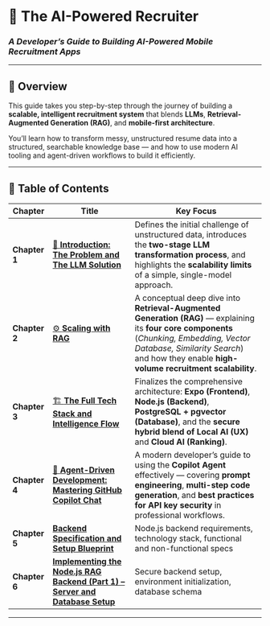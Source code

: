 # 🤖 **The AI-Powered Recruiter**

### _A Developer’s Guide to Building AI-Powered Mobile Recruitment Apps_

---

## 📘 Overview

This guide takes you step-by-step through the journey of building a **scalable, intelligent recruitment system** that blends **LLMs**, **Retrieval-Augmented Generation (RAG)**, and **mobile-first architecture**.

You’ll learn how to transform messy, unstructured resume data into a structured, searchable knowledge base — and how to use modern AI tooling and agent-driven workflows to build it efficiently.

---

## 🧭 Table of Contents

| **Chapter**   | **Title**                                                                                                                                                                 | **Key Focus**                                                                                                                                                                                                                           |
| ------------- | ------------------------------------------------------------------------------------------------------------------------------------------------------------------------- | --------------------------------------------------------------------------------------------------------------------------------------------------------------------------------------------------------------------------------------- |
| **Chapter 1** | [🧩 **Introduction: The Problem and The LLM Solution**](https://github.com/subraatakumar/AI-Powered-Recruiter/blob/main/content/1_chapter_1.md)                           | Defines the initial challenge of unstructured data, introduces the **two-stage LLM transformation process**, and highlights the **scalability limits** of a simple, single-model approach.                                              |
| **Chapter 2** | [⚙️ **Scaling with RAG**](https://github.com/subraatakumar/AI-Powered-Recruiter/blob/main/content/002_chapter_2.md)                                                       | A conceptual deep dive into **Retrieval-Augmented Generation (RAG)** — explaining its **four core components** (_Chunking, Embedding, Vector Database, Similarity Search_) and how they enable **high-volume recruitment scalability**. |
| **Chapter 3** | [🏗️ **The Full Tech Stack and Intelligence Flow**](https://github.com/subraatakumar/AI-Powered-Recruiter/blob/main/content/003_chapter_3.md)                              | Finalizes the comprehensive architecture: **Expo (Frontend)**, **Node.js (Backend)**, **PostgreSQL + pgvector (Database)**, and the **secure hybrid blend of Local AI (UX)** and **Cloud AI (Ranking)**.                                |
| **Chapter 4** | [💬 **Agent-Driven Development: Mastering GitHub Copilot Chat**](https://github.com/subraatakumar/AI-Powered-Recruiter/blob/main/content/004_chapter_4.md)                | A modern developer’s guide to using the **Copilot Agent** effectively — covering **prompt engineering**, **multi-step code generation**, and **best practices for API key security** in professional workflows.                         |
| **Chapter 5** | [**Backend Specification and Setup Blueprint**](https://github.com/subraatakumar/AI-Powered-Recruiter/blob/main/content/005_chapter_5.md)                                 | Node.js backend requirements, technology stack, functional and non-functional specs                                                                                                                                                     |
| **Chapter 6** | [**Implementing the Node.js RAG Backend (Part 1) – Server and Database Setup**](https://github.com/subraatakumar/AI-Powered-Recruiter/blob/main/content/006_chapter_6.md) | Secure backend setup, environment initialization, database schema                                                                                                                                                                       |

---
